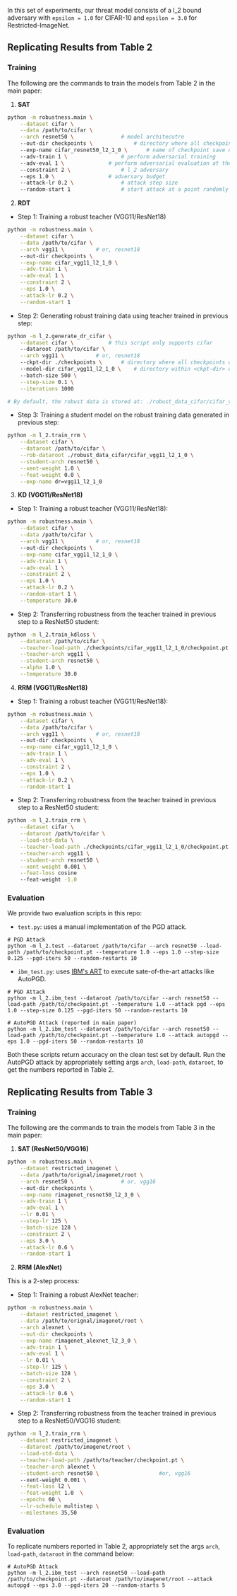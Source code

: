 In this set of experiments, our threat model consists of a l_2 bound adversary with `epsilon = 1.0` for CIFAR-10 and `epsilon = 3.0` for Restricted-ImageNet.

## Replicating Results from Table 2
### Training

The following are the commands to train the models from Table 2 in the main paper:

1. **SAT**

```bash
python -m robustness.main \
    --dataset cifar \
    --data /path/to/cifar \
    --arch resnet50 \				# model architecutre
    --out-dir checkpoints \ 			# directory where all checkpoints will be stored
    --exp-name cifar_resnet50_l2_1_0 \ 		# name of checkpoint save dir for this experiment
    --adv-train 1 \ 				# perform adversarial training
    --adv-eval 1 \ 				# perform adversarial evaluation at the end of every epoch
    --constraint 2 \ 				# l_2 adversary
    --eps 1.0 \ 				# adversary budget
    --attack-lr 0.2 \ 				# attack step size
    --random-start 1 				# start attack at a point randomly sampled from the neighborhood of the given input
```

2. **RDT**

* Step 1: Training a robust teacher (VGG11/ResNet18)

```bash
python -m robustness.main \
    --dataset cifar \
    --data /path/to/cifar \
    --arch vgg11 \			# or, resnet18
    --out-dir checkpoints \
    --exp-name cifar_vgg11_l2_1_0 \
    --adv-train 1 \
    --adv-eval 1 \
    --constraint 2 \
    --eps 1.0 \
    --attack-lr 0.2 \
    --random-start 1
```

* Step 2:  Generating robust training data using teacher trained in previous step:

```bash
python -m l_2.generate_dr_cifar \
    --dataset cifar \ 			# this script only supports cifar
    --dataroot /path/to/cifar \
    --arch vgg11 \			# or, resnet18
    --ckpt-dir ./checkpoints \		# directory where all checkpoints will be stored
    --model-dir cifar_vgg11_l2_1_0 \	# directory within <ckpt-dir> with teacher's checkpoint
    --batch-size 500 \
    --step-size 0.1 \
    --iterations 1000

# By default, the robust data is stored at: ./robust_data_cifar/cifar_vgg11_l2_1_0
```


* Step 3: Training a student model on the robust training data generated in previous step:

```bash
python -m l_2.train_rrm \
    --dataset cifar \
    --dataroot /path/to/cifar \
    --rob-dataroot ./robust_data_cifar/cifar_vgg11_l2_1_0 \
    --student-arch resnet50 \
    --xent-weight 1.0 \
    --feat-weight 0.0 \
    --exp-name dr=vgg11_l2_1_0
```

3. **KD (VGG11/ResNet18)**

* Step 1: Training a robust teacher (VGG11/ResNet18):

```bash
python -m robustness.main \
    --dataset cifar \
    --data /path/to/cifar \
    --arch vgg11 \			# or, resnet18
    --out-dir checkpoints \
    --exp-name cifar_vgg11_l2_1_0 \
    --adv-train 1 \
    --adv-eval 1 \
    --constraint 2 \
    --eps 1.0 \
    --attack-lr 0.2 \
    --random-start 1 \
    --temperature 30.0
```

* Step 2: Transferring robustness from the teacher trained in previous step to a ResNet50 student:

```bash
python -m l_2.train_kdloss \
    --dataroot /path/to/cifar \
    --teacher-load-path ./checkpoints/cifar_vgg11_l2_1_0/checkpoint.pt \
    --teacher-arch vgg11 \
    --student-arch resnet50 \
    --alpha 1.0 \
    --temperature 30.0 
```



4. **RRM (VGG11/ResNet18)**

* Step 1: Training a robust teacher (VGG11/ResNet18):

```bash
python -m robustness.main \
    --dataset cifar \
    --data /path/to/cifar \
    --arch vgg11 \			# or, resnet18
    --out-dir checkpoints \
    --exp-name cifar_vgg11_l2_1_0 \
    --adv-train 1 \
    --adv-eval 1 \
    --constraint 2 \
    --eps 1.0 \
    --attack-lr 0.2 \
    --random-start 1
```

* Step 2: Transferring robustness from the teacher trained in previous step to a ResNet50 student:

```bash
python -m l_2.train_rrm \
    --dataset cifar \
    --dataroot /path/to/cifar \
    --load-std-data \
    --teacher-load-path ./checkpoints/cifar_vgg11_l2_1_0/checkpoint.pt \
    --teacher-arch vgg11 \
    --student-arch resnet50 \
    --xent-weight 0.001 \
    --feat-loss cosine
    --feat-weight -1.0 
```


### Evaluation

We provide two evaluation scripts in this repo:

* `test.py`: uses a manual implementation of the PGD attack.

```
# PGD Attack
python -m l_2.test --dataroot /path/to/cifar --arch resnet50 --load-path /path/to/checkpoint.pt --temperature 1.0 --eps 1.0 --step-size 0.125 --pgd-iters 50 --random-restarts 10

```

* `ibm_test.py`: uses [IBM's ART](https://github.com/Trusted-AI/adversarial-robustness-toolbox) to execute sate-of-the-art attacks like AutoPGD.

```
# PGD Attack
python -m l_2.ibm_test --dataroot /path/to/cifar --arch resnet50 --load-path /path/to/checkpoint.pt --temperature 1.0 --attack pgd --eps 1.0 --step-size 0.125 --pgd-iters 50 --random-restarts 10

# AutoPGD Attack (reported in main paper)
python -m l_2.ibm_test --dataroot /path/to/cifar --arch resnet50 --load-path /path/to/checkpoint.pt --temperature 1.0 --attack autopgd --eps 1.0 --pgd-iters 50 --random-restarts 10

```

Both these scripts return accuracy on the clean test set by default. Run the AutoPGD attack by appropriately setting args `arch`, `load-path`, `dataroot`, to get the numbers reported in Table 2.


## Replicating Results from Table 3
### Training

The following are the commands to train the models from Table 3 in the main paper:

1. **SAT (ResNet50/VGG16)**

```bash
python -m robustness.main \
	--dataset restricted_imagenet \
	--data /path/to/orignal/imagenet/root \
	--arch resnet50 \				# or, vgg16
	--out-dir checkpoints \
	--exp-name rimagenet_resnet50_l2_3_0 \
	--adv-train 1 \
	--adv-eval 1 \
	--lr 0.01 \
	--step-lr 125 \
	--batch-size 128 \
	--constraint 2 \
	--eps 3.0 \
	--attack-lr 0.6 \
	--random-start 1
```

2. **RRM (AlexNet)**

This is a 2-step process:

* Step 1: Training a robust AlexNet teacher:

```bash
python -m robustness.main \
	--dataset restricted_imagenet \
	--data /path/to/orignal/imagenet/root \
	--arch alexnet \
	--out-dir checkpoints \
	--exp-name rimagenet_alexnet_l2_3_0 \
	--adv-train 1 \
	--adv-eval 1 \
	--lr 0.01 \
	--step-lr 125 \
	--batch-size 128 \
	--constraint 2 \
	--eps 3.0 \
	--attack-lr 0.6 \
	--random-start 1
```

* Step 2: Transferring robustness from the teacher trained in previous step to a ResNet50/VGG16 student:

```bash
python -m l_2.train_rrm \
    --dataset restricted_imagenet \
    --dataroot /path/to/imagenet/root \
    --load-std-data \
    --teacher-load-path /path/to/teacher/checkpoint.pt \
    --teacher-arch alexnet \
    --student-arch resnet50 \					#or, vgg16
    --xent-weight 0.001 \
    --feat-loss l2 \
    --feat-weight 1.0  \
    --epochs 60 \
    --lr-schedule multistep \
    --milestones 35,50
```

### Evaluation

To replicate numbers reported in Table 2, appropriately set the args `arch`, `load-path`, `dataroot` in the command below:

```
# AutoPGD Attack
python -m l_2.ibm_test --arch resnet50 --load-path /path/to/checkpoint.pt --dataroot /path/to/imagenet/root --attack autopgd --eps 3.0 --pgd-iters 20 --random-starts 5

```


